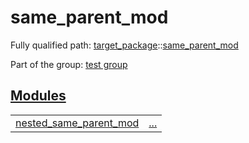 # same_parent_mod

Fully qualified path: [target_package](./target_package.md)::[same_parent_mod](./target_package-same_parent_mod.md)

Part of the group: [test group](./test_group.md)


## [Modules](./target_package-same_parent_mod-modules.md)

| | |
|:---|:---|
| [nested_same_parent_mod](./target_package-same_parent_mod-nested_same_parent_mod.md) | [...](./target_package-same_parent_mod-nested_same_parent_mod.md) |

